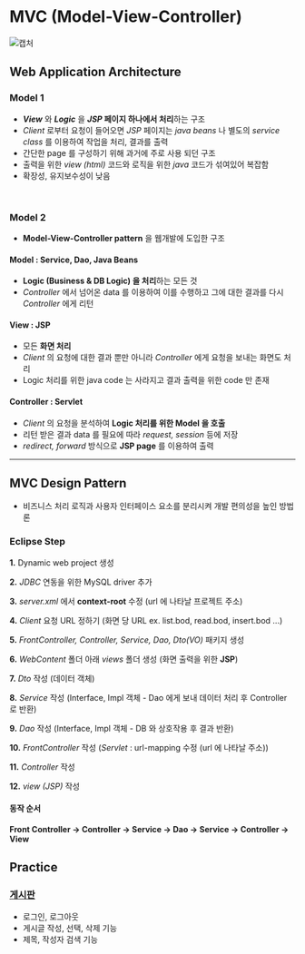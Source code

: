 # MVC (Model-View-Controller)
![캡처](https://user-images.githubusercontent.com/54715744/138873211-8fe711ad-72d3-49a4-8472-229b7d9b62b4.PNG)

## Web Application Architecture
### Model 1
* ***View*** 와 ***Logic*** 을 ***JSP* 페이지 하나에서 처리**하는 구조
* *Client* 로부터 요청이 들어오면 *JSP* 페이지는 *java beans* 나 별도의 *service class* 를 이용하여 작업을 처리, 결과를 출력
* 간단한 page 를 구성하기 위해 과거에 주로 사용 되던 구조
* 출력을 위한 *view (html)* 코드와 로직을 위한 *java* 코드가 섞여있어 복잡함
* 확장성, 유지보수성이 낮음

<br>

### Model 2
* **Model-View-Controller pattern** 을 웹개발에 도입한 구조

#### Model : Service, Dao, Java Beans
* **Logic (Business & DB Logic) 을 처리**하는 모든 것
* *Controller* 에서 넘어온 data 를 이용하여 이를 수행하고 그에 대한 결과를 다시 *Controller* 에게 리턴

#### View : JSP
* 모든 **화면 처리**
* *Client* 의 요청에 대한 결과 뿐만 아니라 *Controller* 에게 요청을 보내는 화면도 처리
* Logic 처리를 위한 java code 는 사라지고 결과 출력을 위한 code 만 존재

#### Controller : Servlet
* *Client* 의 요청을 분석하여 **Logic 처리를 위한 Model 을 호출**
* 리턴 받은 결과 data 를 필요에 따라 *request, session* 등에 저장
* *redirect, forward* 방식으로 **JSP page** 를 이용하여 출력

---

## MVC Design Pattern
* 비즈니스 처리 로직과 사용자 인터페이스 요소를 분리시켜 개발 편의성을 높인 방법론

### Eclipse Step
**1.**  Dynamic web project 생성
<br>

**2.**  *JDBC* 연동을 위한 MySQL driver 추가
<br>

**3.**  *server.xml* 에서 **context-root** 수정 (url 에 나타날 프로젝트 주소)
<br>

**4.**  *Client* 요청 URL 정하기 (화면 당 URL ex. list.bod, read.bod, insert.bod ...)
<br>

**5.**  *FrontController, Controller, Service, Dao, Dto(VO)* 패키지 생성
<br>

**6.**  *WebContent* 폴더 아래 *views* 폴더 생성 (화면 출력을 위한 **JSP**)
<br>

**7.**  *Dto* 작성 (데이터 객체)
<br>

**8.**  *Service* 작성 (Interface, Impl 객체 - Dao 에게 보내 데이터 처리 후 Controller 로 반환)
<br>

**9.**  *Dao* 작성 (Interface, Impl 객체 - DB 와 상호작용 후 결과 반환)
<br>

**10.**  *FrontController* 작성 (*Servlet* : url-mapping 수정 (url 에 나타날 주소))
<br>

**11.**  *Controller* 작성
<br>

**12.**  *view (JSP)* 작성
<br>


#### 동작 순서
**Front Controller -> Controller -> Service -> Dao -> Service -> Controller -> View**

## Practice
### [게시판](https://github.com/ljiwoo59/Back_Study/tree/main/MVC/MVCBoard)
* 로그인, 로그아웃
* 게시글 작성, 선택, 삭제 기능
* 제목, 작성자 검색 기능
